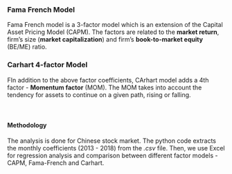 ### Fama French Model
Fama French model is a 3-factor model which is an extension of the Capital Asset Pricing Model (CAPM). The factors are related to the **market return**, firm’s size (**market capitalization**) and firm’s **book-to-market equity** (BE/ME) ratio.
### Carhart 4-factor Model
FIn addition to the above factor coefficients, CArhart model adds a 4th factor - **Momentum factor** (MOM). The MOM takes into account the tendency for assets to continue on a given path, rising or falling.
<br/><br/><br/>
#### Methodology
The analysis is done for Chinese stock market. The python code extracts the monthly coefficients (2013 - 2018) from the *.csv* file. Then, we use Excel for regression analysis and comparison between different factor models - CAPM, Fama-French and Carhart.
